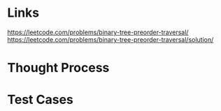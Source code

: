 # Links
https://leetcode.com/problems/binary-tree-preorder-traversal/
https://leetcode.com/problems/binary-tree-preorder-traversal/solution/

# Thought Process

# Test Cases

